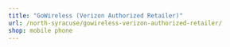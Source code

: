 ```yaml
---
title: "GoWireless (Verizon Authorized Retailer)"
url: /north-syracuse/gowireless-verizon-authorized-retailer/
shop: mobile phone
---
```

